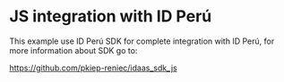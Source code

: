 # JS integration with ID Perú
This example use ID Perú SDK for complete integration with ID Perú, for more information about SDK go to:

https://github.com/pkiep-reniec/idaas_sdk_js

